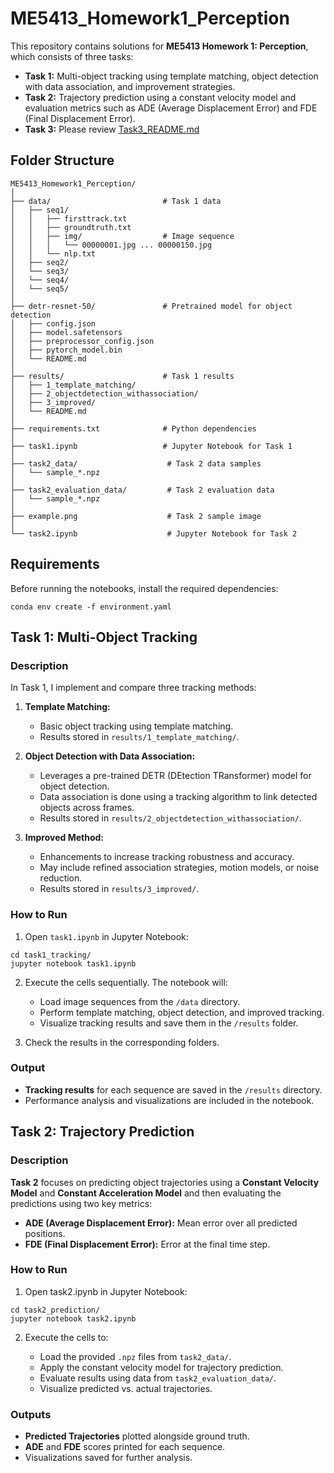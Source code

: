 # ME5413_Homework1_Perception

This repository contains solutions for __ME5413 Homework 1: Perception__, which consists of three tasks:

- __Task 1:__ Multi-object tracking using template matching, object detection with data association, and improvement strategies.
- __Task 2:__ Trajectory prediction using a constant velocity model and evaluation metrics such as ADE (Average Displacement Error) and FDE (Final Displacement Error).
- __Task 3:__ Please review [Task3_README.md](./task3_bonus/README.md)

## Folder Structure

```
ME5413_Homework1_Perception/
│
├── data/                         # Task 1 data
│   ├── seq1/
│   │   ├── firsttrack.txt
│   │   ├── groundtruth.txt
│   │   ├── img/                  # Image sequence
│   │   │   └── 00000001.jpg ... 00000150.jpg
│   │   └── nlp.txt
│   ├── seq2/
│   └── seq3/
│   └── seq4/
│   └── seq5/
│
├── detr-resnet-50/               # Pretrained model for object detection
│   ├── config.json
│   ├── model.safetensors
│   ├── preprocessor_config.json
│   ├── pytorch_model.bin
│   └── README.md
│
├── results/                      # Task 1 results
│   ├── 1_template_matching/
│   ├── 2_objectdetection_withassociation/
│   ├── 3_improved/
│   └── README.md
│
├── requirements.txt              # Python dependencies
│
├── task1.ipynb                   # Jupyter Notebook for Task 1
│
├── task2_data/                    # Task 2 data samples
│   └── sample_*.npz
│
├── task2_evaluation_data/         # Task 2 evaluation data
│   └── sample_*.npz
│
├── example.png                    # Task 2 sample image
│
└── task2.ipynb                    # Jupyter Notebook for Task 2
```

## Requirements

Before running the notebooks, install the required dependencies:

```
conda env create -f environment.yaml
```

## Task 1: Multi-Object Tracking

### Description

In Task 1, I implement and compare three tracking methods:

1. __Template Matching:__

    - Basic object tracking using template matching.
    - Results stored in `results/1_template_matching/`.

2. __Object Detection with Data Association:__

    - Leverages a pre-trained DETR (DEtection TRansformer) model for object detection.
    - Data association is done using a tracking algorithm to link detected objects across frames.
    - Results stored in `results/2_objectdetection_withassociation/`.

3. __Improved Method:__

    - Enhancements to increase tracking robustness and accuracy.
    - May include refined association strategies, motion models, or noise reduction.
    - Results stored in `results/3_improved/`.

### How to Run

1. Open `task1.ipynb` in Jupyter Notebook:

```
cd task1_tracking/
jupyter notebook task1.ipynb
```

2. Execute the cells sequentially. The notebook will:

    - Load image sequences from the `/data` directory.
    - Perform template matching, object detection, and improved tracking.
    - Visualize tracking results and save them in the `/results` folder.

3. Check the results in the corresponding folders.

### Output

 - __Tracking results__ for each sequence are saved in the `/results` directory.
 - Performance analysis and visualizations are included in the notebook.

## Task 2: Trajectory Prediction

### Description

__Task 2__ focuses on predicting object trajectories using a __Constant Velocity Model__ and __Constant Acceleration Model__ and then evaluating the predictions using two key metrics:

- __ADE (Average Displacement Error):__ Mean error over all predicted positions.
- __FDE (Final Displacement Error):__ Error at the final time step.

### How to Run

1. Open task2.ipynb in Jupyter Notebook:

```
cd task2_prediction/
jupyter notebook task2.ipynb
```

2. Execute the cells to:

    - Load the provided `.npz` files from `task2_data/`.
    - Apply the constant velocity model for trajectory prediction.
    - Evaluate results using data from `task2_evaluation_data/`.
    - Visualize predicted vs. actual trajectories.

### Outputs

- __Predicted Trajectories__ plotted alongside ground truth.
- __ADE__ and __FDE__ scores printed for each sequence.
- Visualizations saved for further analysis.